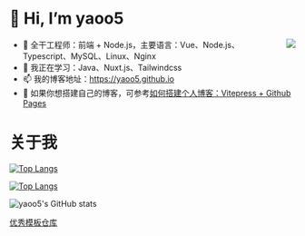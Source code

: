 # 👋 Hi, I’m yaoo5
<img align="right" src="https://github-readme-stats.vercel.app/api?username=yaoo5&show_icons=true&icon_color=CE1D2D&text_color=718096&bg_color=ffffff&hide_title=true" />

- 👀 全干工程师：前端 + Node.js，主要语言：Vue、Node.js、Typescript、MySQL、Linux、Nginx
- 🌱 我正在学习：Java、Nuxt.js、Tailwindcss
- 📫 我的博客地址：https://yaoo5.github.io
- 🌹 如果你想搭建自己的博客，可参考[如何搭建个人博客：Vitepress + Github Pages](https://yaoo5.github.io/tech/blog-vitepress-github.html)

# 关于我

[![Top Langs](https://github-readme-stats.vercel.app/api/top-langs/?username=yaoo5)](https://github.com/yaoo5/github-readme-stats)

[![Top Langs](https://github-readme-stats.vercel.app/api/top-langs/?username=yaoo5&layout=compact)](https://github.com/yaoo5/github-readme-stats)

![yaoo5's GitHub stats](https://github-readme-stats.vercel.app/api?username=yaoo5&show_icons=true&theme=tokyonight)

[优秀模板仓库](https://github.com/kautukkundan/Awesome-Profile-README-templates)

<!---
yaoo5/yaoo5 is a ✨ special ✨ repository because its `README.md` (this file) appears on your GitHub profile.
You can click the Preview link to take a look at your changes.
--->
